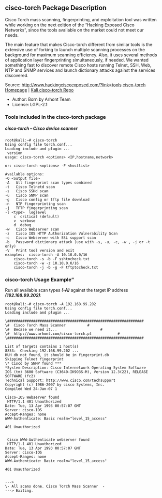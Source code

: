 ## cisco-torch Package Description

Cisco Torch mass scanning, fingerprinting, and exploitation tool was written while working on the next edition of the “Hacking Exposed Cisco Networks”, since the tools available on the market could not meet our needs.

The main feature that makes Cisco-torch different from similar tools is the extensive use of forking to launch multiple scanning processes on the background for maximum scanning efficiency. Also, it uses several methods of application layer fingerprinting simultaneously, if needed. We wanted something fast to discover remote Cisco hosts running Telnet, SSH, Web, NTP and SNMP services and launch dictionary attacks against the services discovered.

Source: http://www.hackingciscoexposed.com/?link=tools
[cisco-torch Homepage](http://www.hackingciscoexposed.com/?link=tools) | [Kali cisco-torch Repo](https://gitlab.com/kalilinux/packages/cisco-torch.git;a=summary)

- Author: Born by Arhont Team
- License: LGPL-2.1

### Tools included in the cisco-torch package

##### cisco-torch – Cisco device scanner

```
root@kali:~# cisco-torch
Using config file torch.conf...
Loading include and plugin ...
 version
usage: cisco-torch <options> <IP,hostname,network>

or: cisco-torch <options> -F <hostlist>

Available options:
-O <output file>
-A   All fingerprint scan types combined
-t   Cisco Telnetd scan
-s   Cisco SSHd scan
-u   Cisco SNMP scan
-g   Cisco config or tftp file download
-n   NTP fingerprinting scan
-j   TFTP fingerprinting scan
-l <type>  loglevel
    c  critical (default)
    v  verbose
    d  debug
-w   Cisco Webserver scan
-z   Cisco IOS HTTP Authorization Vulnerability Scan
-c   Cisco Webserver with SSL support scan
-b   Password dictionary attack (use with -s, -u, -c, -w , -j or -t only)
-V   Print tool version and exit
examples:  cisco-torch -A 10.10.0.0/16
    cisco-torch -s -b -F sshtocheck.txt
    cisco-torch -w -z 10.10.0.0/16
    cisco-torch -j -b -g -F tftptocheck.txt
```

### cisco-torch Usage Example”

Run all available scan types ***(-A)*** against the target IP address ***(192.168.99.202)***:

```
root@kali:~# cisco-torch -A 192.168.99.202
Using config file torch.conf...
Loading include and plugin ...

\###############################################################
\#  Cisco Torch Mass Scanner          #
\#  Becase we need it...                    #
\#  http://www.arhont.com/cisco-torch.pl            #
\###############################################################

List of targets contains 1 host(s)
8853:  Checking 192.168.99.202 ...
HUH db not found, it should be in fingerprint.db
Skipping Telnet fingerprint
\* Cisco by SNMP found ***
*System Description: Cisco Internetwork Operating System Software
IOS (tm) 3600 Software (C3640-IK9O3S-M), Version 12.3(22), RELEASE SOFTWARE (fc2)
Technical Support: http://www.cisco.com/techsupport
Copyright (c) 1986-2007 by cisco Systems, Inc.
Compiled Wed 24-Jan-07 1

Cisco-IOS Webserver found
 HTTP/1.1 401 Unauthorized
Date: Tue, 13 Apr 1993 00:57:07 GMT
Server: cisco-IOS
Accept-Ranges: none
WWW-Authenticate: Basic realm="level_15_access"

401 Unauthorized


 Cisco WWW-Authenticate webserver found
 HTTP/1.1 401 Unauthorized
Date: Tue, 13 Apr 1993 00:57:07 GMT
Server: cisco-IOS
Accept-Ranges: none
WWW-Authenticate: Basic realm="level_15_access"

401 Unauthorized


--->
\- All scans done. Cisco Torch Mass Scanner  -
---> Exiting.
```